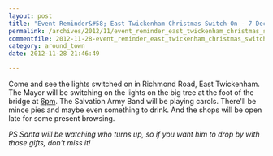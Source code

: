 ```yaml
---
layout: post
title: "Event Reminder&#58; East Twickenham Christmas Switch-On - 7 December 2012"
permalink: /archives/2012/11/event_reminder_east_twickenham_christmas_switchon.html
commentfile: 2012-11-28-event_reminder_east_twickenham_christmas_switchon
category: around_town
date: 2012-11-28 21:46:49

---
```


Come and see the lights switched on in Richmond Road, East Twickenham. The Mayor will be switching on the lights on the big tree at the foot of the bridge at [6pm](/event/event/200705143701). The Salvation Army Band will be playing carols. There'll be mince pies and maybe even something to drink. And the shops will be open late for some present browsing.

*PS Santa will be watching who turns up, so if you want him to drop by with those gifts, don't miss it!*

